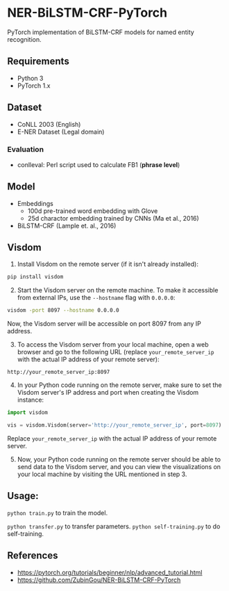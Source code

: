 # NER-BiLSTM-CRF-PyTorch
PyTorch implementation of BiLSTM-CRF models for named entity recognition.

## Requirements
- Python 3
- PyTorch 1.x

## Dataset
- CoNLL 2003 (English)
- E-NER Dataset (Legal domain)

### Evaluation
- conlleval: Perl script used to calculate FB1 (**phrase level**)

## Model
- Embeddings
  - 100d pre-trained word embedding with Glove
  - 25d charactor embedding trained by CNNs (Ma et al., 2016)
- BiLSTM-CRF (Lample et. al., 2016)

## Visdom
1. Install Visdom on the remote server (if it isn't already installed):

```bash
pip install visdom
```

2. Start the Visdom server on the remote machine. To make it accessible from external IPs, use the `--hostname` flag with `0.0.0.0`:

```bash
visdom -port 8097 --hostname 0.0.0.0
```

Now, the Visdom server will be accessible on port 8097 from any IP address.

3. To access the Visdom server from your local machine, open a web browser and go to the following URL (replace `your_remote_server_ip` with the actual IP address of your remote server):

```
http://your_remote_server_ip:8097
```

4. In your Python code running on the remote server, make sure to set the Visdom server's IP address and port when creating the Visdom instance:

```python
import visdom

vis = visdom.Visdom(server='http://your_remote_server_ip', port=8097)
```

Replace `your_remote_server_ip` with the actual IP address of your remote server.

5. Now, your Python code running on the remote server should be able to send data to the Visdom server, and you can view the visualizations on your local machine by visiting the URL mentioned in step 3.

## Usage:
`python train.py` to train the model.

`python transfer.py` to transfer parameters.
`python self-training.py` to do self-training.

## References
- https://pytorch.org/tutorials/beginner/nlp/advanced_tutorial.html
- https://github.com/ZubinGou/NER-BiLSTM-CRF-PyTorch
